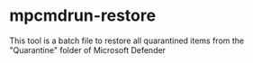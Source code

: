 # mpcmdrun-restore
This tool is a batch file to restore all quarantined items from the "Quarantine" folder of Microsoft Defender
